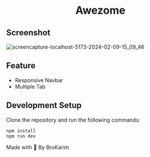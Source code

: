 <h1 align="center">Awezome</h1>

## Screenshot
![screencapture-localhost-5173-2024-02-09-15_09_46](https://github.com/BroKarim-Project/Awezome/assets/146515339/8cb030be-da35-4920-8d84-035cd6b36550)

## Feature
- Responsive Navbar
- Multiple Tab

## Development Setup
Clone the repository and run the following commands:
```
npm install
npm run dev
```

Made with 💓 By BroKarim

